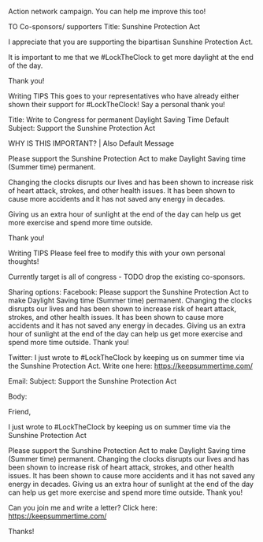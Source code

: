 Action network campaign. You can help me improve this too!

TO Co-sponsors/ supporters
Title: Sunshine Protection Act

I appreciate that you are supporting the bipartisan Sunshine Protection Act. 

It is important to me that we #LockTheClock to get more daylight at the end of the day.

Thank you!

Writing TIPS
This goes to your representatives​ who have already either shown their support for #LockTheClock!  Say a personal thank you!





Title: Write to Congress for permanent Daylight Saving Time
Default Subject: Support the Sunshine Protection Act

WHY IS THIS IMPORTANT?  | Also Default Message

Please support the Sunshine Protection Act to make Daylight Saving time (Summer time) permanent.

Changing the clocks disrupts our lives and has been shown to increase risk of heart attack, strokes, and other health issues.  It has been shown to cause more accidents and it has not saved any energy in decades.

Giving us an extra hour of sunlight at the end of the day can help us get more exercise and spend more time outside.

Thank you!


Writing TIPS
Please feel free to modify this with your own personal thoughts!




Currently target is all of congress - TODO drop the existing co-sponsors.

Sharing options:
Facebook:
Please support the Sunshine Protection Act to make Daylight Saving time (Summer time) permanent. Changing the clocks disrupts our lives and has been shown to increase risk of heart attack, strokes, and other health issues.  It has been shown to cause more accidents and it has not saved any energy in decades.   Giving us an extra hour of sunlight at the end of the day can help us get more exercise and spend more time outside. Thank you!  

Twitter:
I just wrote to #LockTheClock by keeping us on summer time via the Sunshine Protection Act. Write one here: https://keepsummertime.com/


Email:
Subject: Support the Sunshine Protection Act

Body:

Friend,

I just wrote to #LockTheClock by keeping us on summer time via the Sunshine Protection Act

Please support the Sunshine Protection Act to make Daylight Saving time (Summer time) permanent. Changing the clocks disrupts our lives and has been shown to increase risk of heart attack, strokes, and other health issues. It has been shown to cause more accidents and it has not saved any energy in decades. Giving us an extra hour of sunlight at the end of the day can help us get more exercise and spend more time outside. Thank you!

Can you join me and write a letter? Click here: https://keepsummertime.com/

Thanks!

